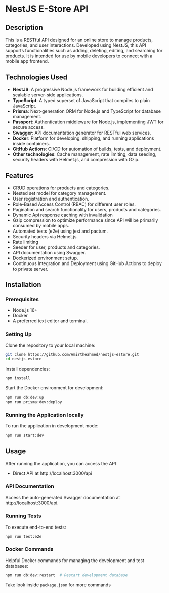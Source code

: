 # NestJS E-Store API

## Description

This is a RESTful API designed for an online store to manage products, categories, and user interactions. Developed using NestJS, this API supports functionalities such as adding, deleting, editing, and searching for products. It is intended for use by mobile developers to connect with a mobile app frontend.

## Technologies Used

- **NestJS**: A progressive Node.js framework for building efficient and scalable server-side applications.
- **TypeScript**: A typed superset of JavaScript that compiles to plain JavaScript.
- **Prisma**: Next-generation ORM for Node.js and TypeScript for database management.
- **Passport**: Authentication middleware for Node.js, implementing JWT for secure access.
- **Swagger**: API documentation generator for RESTful web services.
- **Docker**: Platform for developing, shipping, and running applications inside containers.
- **GitHub Actions**: CI/CD for automation of builds, tests, and deployment.
- **Other technologies**: Cache management, rate limiting, data seeding, security headers with Helmet.js, and compression with Gzip.

## Features

- CRUD operations for products and categories.
- Nested set model for category management.
- User registration and authentication.
- Role-Based Access Control (RBAC) for different user roles.
- Pagination and search functionality for users, products and categories.
- Dynamic Api response caching with invalidation
- Gzip compression to optimize performance since API will be primarily consumed by mobile apps.
- Automated tests (e2e) using jest and pactum.
- Security headers via Helmet.js.
- Rate limiting
- Seeder for user, products and categories.
- API documentation using Swagger.
- Dockerized environment setup.
- Continuous Integration and Deployment using GitHub Actions to deploy to private server.

## Installation

### Prerequisites

- Node.js 16+
- Docker
- A preferred text editor and terminal.

### Setting Up

Clone the repository to your local machine:

```bash
git clone https://github.com/Amirtheahmed/nestjs-estore.git
cd nestjs-estore
```

Install dependencies:

```bash
npm install
```

Start the Docker environment for development:

```bash
npm run db:dev:up
npm run prisma:dev:deploy
```

### Running the Application locally

To run the application in development mode:

```bash
npm run start:dev
```

## Usage

After running the application, you can access the API 

- Direct API at http://localhost:3000/api

### API Documentation

Access the auto-generated Swagger documentation at http://localhost:3000/api.

### Running Tests

To execute end-to-end tests:

```bash
npm run test:e2e
```

### Docker Commands

Helpful Docker commands for managing the development and test databases:

```bash
npm run db:dev:restart  # Restart development database
```

Take look inside `package.json` for more commands
